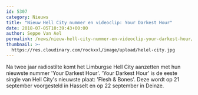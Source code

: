```yaml
---
id: 5307
category: Nieuws
title: "Nieuw Hell City nummer en videoclip: Your Darkest Hour"
date: 2018-07-05T10:39:43+00:00
author: Seppe Van Ael
permalink: /news/nieuw-hell-city-nummer-en-videoclip-your-darkest-hour/
thumbnail: >-
  https://res.cloudinary.com/rockxxl/image/upload/helel-city.jpg
---
```

Na twee jaar radiostilte komt het Limburgse Hell City aanzetten met hun nieuwste nummer 'Your Darkest Hour'. 'Your Darkest Hour' is de eeste single van Hell City's nieuwste plaat: 'Flesh & Bones'. Deze wordt op 21 september voorgesteld in Hasselt en op 22 september in Deinze.
